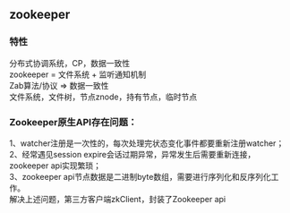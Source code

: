 ## zookeeper
### 特性
分布式协调系统，CP，数据一致性   
zookeeper = 文件系统 + 监听通知机制  
Zab算法/协议 => 数据一致性    
文件系统，文件树，节点znode，持有节点，临时节点


### Zookeeper原生API存在问题：   
1、watcher注册是一次性的，每次处理完状态变化事件都要重新注册watcher；   
2、经常遇见session expire会话过期异常，异常发生后需要重新连接，zookeeper api实现繁琐；   
3、zookeeper api节点数据是二进制byte数组，需要进行序列化和反序列化工作。   
解决上述问题，第三方客户端zkClient，封装了Zookeeper api